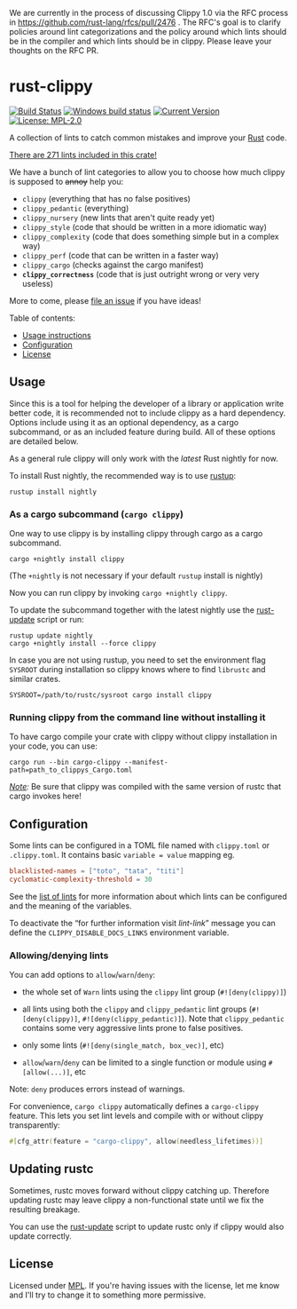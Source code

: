 We are currently in the process of discussing Clippy 1.0 via the RFC process in https://github.com/rust-lang/rfcs/pull/2476 . The RFC's goal is to clarify policies around lint categorizations and the policy around which lints should be in the compiler and which lints should be in clippy. Please leave your thoughts on the RFC PR.

# rust-clippy

[![Build Status](https://travis-ci.org/rust-lang-nursery/rust-clippy.svg?branch=master)](https://travis-ci.org/rust-lang-nursery/rust-clippy)
[![Windows build status](https://ci.appveyor.com/api/projects/status/github/rust-lang-nursery/rust-clippy?svg=true)](https://ci.appveyor.com/project/rust-lang-nursery/rust-clippy)
[![Current Version](https://meritbadge.herokuapp.com/clippy)](https://crates.io/crates/clippy)
[![License: MPL-2.0](https://img.shields.io/crates/l/clippy.svg)](#license)

A collection of lints to catch common mistakes and improve your [Rust](https://github.com/rust-lang/rust) code.

[There are 271 lints included in this crate!](https://rust-lang-nursery.github.io/rust-clippy/master/index.html)

We have a bunch of lint categories to allow you to choose how much clippy is supposed to ~~annoy~~ help you:

* `clippy` (everything that has no false positives)
* `clippy_pedantic` (everything)
* `clippy_nursery` (new lints that aren't quite ready yet)
* `clippy_style` (code that should be written in a more idiomatic way)
* `clippy_complexity` (code that does something simple but in a complex way)
* `clippy_perf` (code that can be written in a faster way)
* `clippy_cargo` (checks against the cargo manifest)
* **`clippy_correctness`** (code that is just outright wrong or very very useless)

More to come, please [file an issue](https://github.com/rust-lang-nursery/rust-clippy/issues) if you have ideas!

Table of contents:

*   [Usage instructions](#usage)
*   [Configuration](#configuration)
*   [License](#license)

## Usage

Since this is a tool for helping the developer of a library or application
write better code, it is recommended not to include clippy as a hard dependency.
Options include using it as an optional dependency, as a cargo subcommand, or
as an included feature during build. All of these options are detailed below.

As a general rule clippy will only work with the *latest* Rust nightly for now.

To install Rust nightly, the recommended way is to use [rustup](https://rustup.rs/):

```terminal
rustup install nightly
```

### As a cargo subcommand (`cargo clippy`)

One way to use clippy is by installing clippy through cargo as a cargo
subcommand.

```terminal
cargo +nightly install clippy
```

(The `+nightly` is not necessary if your default `rustup` install is nightly)

Now you can run clippy by invoking `cargo +nightly clippy`.

To update the subcommand together with the latest nightly use the [rust-update](rust-update) script or run:

```terminal
rustup update nightly
cargo +nightly install --force clippy
```

In case you are not using rustup, you need to set the environment flag
`SYSROOT` during installation so clippy knows where to find `librustc` and
similar crates.

```terminal
SYSROOT=/path/to/rustc/sysroot cargo install clippy
```

### Running clippy from the command line without installing it

To have cargo compile your crate with clippy without clippy installation
in your code, you can use:

```terminal
cargo run --bin cargo-clippy --manifest-path=path_to_clippys_Cargo.toml
```

*[Note](https://github.com/rust-lang-nursery/rust-clippy/wiki#a-word-of-warning):*
Be sure that clippy was compiled with the same version of rustc that cargo invokes here!

## Configuration

Some lints can be configured in a TOML file named with `clippy.toml` or `.clippy.toml`. It contains basic `variable = value` mapping eg.

```toml
blacklisted-names = ["toto", "tata", "titi"]
cyclomatic-complexity-threshold = 30
```

See the [list of lints](https://rust-lang-nursery.github.io/rust-clippy/master/index.html) for more information about which lints can be configured and the
meaning of the variables.

To deactivate the “for further information visit *lint-link*” message you can
define the `CLIPPY_DISABLE_DOCS_LINKS` environment variable.

### Allowing/denying lints

You can add options  to `allow`/`warn`/`deny`:

*   the whole set of `Warn` lints using the `clippy` lint group (`#![deny(clippy)]`)

*   all lints using both the `clippy` and `clippy_pedantic` lint groups (`#![deny(clippy)]`,
    `#![deny(clippy_pedantic)]`). Note that `clippy_pedantic` contains some very aggressive
    lints prone to false positives.

*   only some lints (`#![deny(single_match, box_vec)]`, etc)

*   `allow`/`warn`/`deny` can be limited to a single function or module using `#[allow(...)]`, etc

Note: `deny` produces errors instead of warnings.

For convenience, `cargo clippy` automatically defines a `cargo-clippy`
feature. This lets you set lint levels and compile with or without clippy
transparently:

```rust
#[cfg_attr(feature = "cargo-clippy", allow(needless_lifetimes))]
```

## Updating rustc

Sometimes, rustc moves forward without clippy catching up. Therefore updating
rustc may leave clippy a non-functional state until we fix the resulting
breakage.

You can use the [rust-update](rust-update) script to update rustc only if
clippy would also update correctly.

## License

Licensed under [MPL](https://www.mozilla.org/MPL/2.0/).
If you're having issues with the license, let me know and I'll try to change it to something more permissive.
